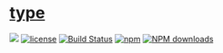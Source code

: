 # [type](https://github.com/careteenL/type)
[![](https://img.shields.io/badge/Powered%20by-type-brightgreen.svg)](https://github.com/careteenL/type)
[![license](https://img.shields.io/badge/license-MIT-blue.svg)](https://github.com/careteenL/type/blob/master/LICENSE)
[![Build Status](https://travis-ci.org/careteenL/type.svg?branch=master)](https://travis-ci.org/careteenL/type)
[![npm](https://img.shields.io/badge/npm-0.1.0-orange.svg)](https://www.npmjs.com/package/@careteen/type)
[![NPM downloads](http://img.shields.io/npm/dm/@careteen/type.svg?style=flat-square)](http://www.npmtrends.com/@careteen/type)

